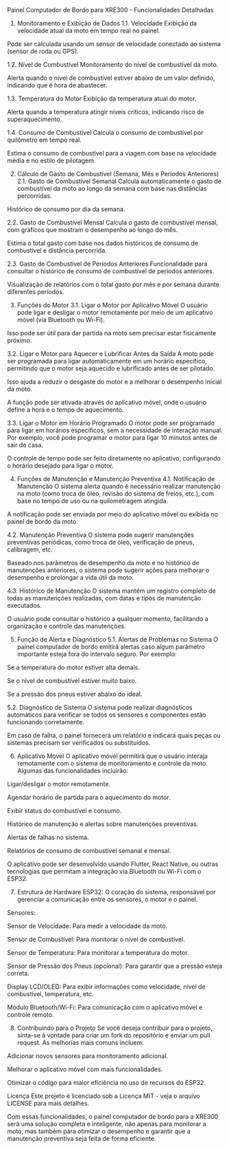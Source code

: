 Painel Computador de Bordo para XRE300 - Funcionalidades Detalhadas
1. Monitoramento e Exibição de Dados
1.1. Velocidade
Exibição da velocidade atual da moto em tempo real no painel.

Pode ser calculada usando um sensor de velocidade conectado ao sistema (sensor de roda ou GPS).

1.2. Nível de Combustível
Monitoramento do nível de combustível da moto.

Alerta quando o nível de combustível estiver abaixo de um valor definido, indicando que é hora de abastecer.

1.3. Temperatura do Motor
Exibição da temperatura atual do motor.

Alerta quando a temperatura atingir níveis críticos, indicando risco de superaquecimento.

1.4. Consumo de Combustível
Calcula o consumo de combustível por quilômetro em tempo real.

Estima o consumo de combustível para a viagem com base na velocidade média e no estilo de pilotagem.

2. Cálculo de Gasto de Combustível (Semana, Mês e Períodos Anteriores)
2.1. Gasto de Combustível Semanal
Calcula automaticamente o gasto de combustível da moto ao longo da semana com base nas distâncias percorridas.

Histórico de consumo por dia da semana.

2.2. Gasto de Combustível Mensal
Calcula o gasto de combustível mensal, com gráficos que mostram o desempenho ao longo do mês.

Estima o total gasto com base nos dados históricos de consumo de combustível e distância percorrida.

2.3. Gasto de Combustível de Períodos Anteriores
Funcionalidade para consultar o histórico de consumo de combustível de períodos anteriores.

Visualização de relatórios com o total gasto por mês e por semana durante diferentes períodos.

3. Funções do Motor
3.1. Ligar o Motor por Aplicativo Móvel
O usuário pode ligar e desligar o motor remotamente por meio de um aplicativo móvel (via Bluetooth ou Wi-Fi).

Isso pode ser útil para dar partida na moto sem precisar estar fisicamente próximo.

3.2. Ligar o Motor para Aquecer e Lubrificar Antes da Saída
A moto pode ser programada para ligar automaticamente em um horário específico, permitindo que o motor seja aquecido e lubrificado antes de ser pilotado.

Isso ajuda a reduzir o desgaste do motor e a melhorar o desempenho inicial da moto.

A função pode ser ativada através do aplicativo móvel, onde o usuário define a hora e o tempo de aquecimento.

3.3. Ligar o Motor em Horário Programado
O motor pode ser programado para ligar em horários específicos, sem a necessidade de interação manual. Por exemplo, você pode programar o motor para ligar 10 minutos antes de sair de casa.

O controle de tempo pode ser feito diretamente no aplicativo, configurando o horário desejado para ligar o motor.

4. Funções de Manutenção e Manutenção Preventiva
4.1. Notificação de Manutenção
O sistema alerta quando é necessário realizar manutenção na moto (como troca de óleo, revisão do sistema de freios, etc.), com base no tempo de uso ou na quilometragem atingida.

A notificação pode ser enviada por meio do aplicativo móvel ou exibida no painel de bordo da moto.

4.2. Manutenção Preventiva
O sistema pode sugerir manutenções preventivas periódicas, como troca de óleo, verificação de pneus, calibragem, etc.

Baseado nos parâmetros de desempenho da moto e no histórico de manutenções anteriores, o sistema pode sugerir ações para melhorar o desempenho e prolongar a vida útil da moto.

4.3. Histórico de Manutenção
O sistema mantém um registro completo de todas as manutenções realizadas, com datas e tipos de manutenção executados.

O usuário pode consultar o histórico a qualquer momento, facilitando a organização e controle das manutenções.

5. Função de Alerta e Diagnóstico
5.1. Alertas de Problemas no Sistema
O painel computador de bordo emitirá alertas caso algum parâmetro importante esteja fora do intervalo seguro. Por exemplo:

Se a temperatura do motor estiver alta demais.

Se o nível de combustível estiver muito baixo.

Se a pressão dos pneus estiver abaixo do ideal.

5.2. Diagnóstico de Sistema
O sistema pode realizar diagnósticos automáticos para verificar se todos os sensores e componentes estão funcionando corretamente.

Em caso de falha, o painel fornecerá um relatório e indicará quais peças ou sistemas precisam ser verificados ou substituídos.

6. Aplicativo Móvel
O aplicativo móvel permitirá que o usuário interaja remotamente com o sistema de monitoramento e controle da moto. Algumas das funcionalidades incluirão:

Ligar/desligar o motor remotamente.

Agendar horário de partida para o aquecimento do motor.

Exibir status do combustível e consumo.

Histórico de manutenção e alertas sobre manutenções preventivas.

Alertas de falhas no sistema.

Relatórios de consumo de combustível semanal e mensal.

O aplicativo pode ser desenvolvido usando Flutter, React Native, ou outras tecnologias que permitam a integração via Bluetooth ou Wi-Fi com o ESP32.

7. Estrutura de Hardware
ESP32: O coração do sistema, responsável por gerenciar a comunicação entre os sensores, o motor e o painel.

Sensores:

Sensor de Velocidade: Para medir a velocidade da moto.

Sensor de Combustível: Para monitorar o nível de combustível.

Sensor de Temperatura: Para monitorar a temperatura do motor.

Sensor de Pressão dos Pneus (opcional): Para garantir que a pressão esteja correta.

Display LCD/OLED: Para exibir informações como velocidade, nível de combustível, temperatura, etc.

Módulo Bluetooth/Wi-Fi: Para comunicação com o aplicativo móvel e controle remoto.

8. Contribuindo para o Projeto
Se você deseja contribuir para o projeto, sinta-se à vontade para criar um fork do repositório e enviar um pull request. As melhorias mais comuns incluem:

Adicionar novos sensores para monitoramento adicional.

Melhorar o aplicativo móvel com mais funcionalidades.

Otimizar o código para maior eficiência no uso de recursos do ESP32.

Licença
Este projeto é licenciado sob a Licença MIT - veja o arquivo LICENSE para mais detalhes.

Com essas funcionalidades, o painel computador de bordo para a XRE300 será uma solução completa e inteligente, não apenas para monitorar a moto, mas também para otimizar o desempenho e garantir que a manutenção preventiva seja feita de forma eficiente.
